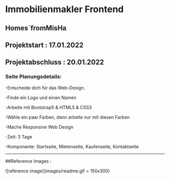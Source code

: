 # Immobilienmakler Frontend 

##  Homes´fromMisHa

## Projektstart : 17.01.2022
## Projektabschluss : 20.01.2022

### Seite Planungsdetails: 

-Entscheide dich für das Web-Design.

-Finde ein Logo und einen Namen

-Arbeite mit Bootstrap5 & HTML5 & CSS3

-Wähle ein paar Farben, dann arbeite nur mit diesen Farben

-Mache Responsive Web Design

-Zeit: 3 Tage

-Komponente: Startseite, Mietenseite, Kaufenseite, Kontaktseite 

--------------------------------------------------------------

##Reference Images :

![reference image](images/readme.gif = 150x300)